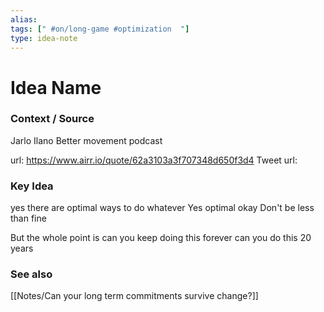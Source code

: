 ```yaml
---
alias: 
tags: [" #on/long-game #optimization  "]
type: idea-note
---
```

# Idea Name

### Context / Source
Jarlo Ilano
Better movement podcast

url: https://www.airr.io/quote/62a3103a3f707348d650f3d4
Tweet url: 

### Key Idea

yes there are optimal ways to do whatever
Yes optimal okay
Don't be less than fine

But the whole point is can you keep doing this forever
can you do this 20 years

### See also
[[Notes/Can your long term commitments survive change?]]
